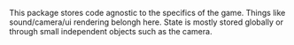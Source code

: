 This package stores code agnostic to the specifics of the game.
Things like sound/camera/ui rendering belongh here.
State is mostly stored globally 
or through small independent objects such as the camera.
